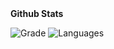 
  <summary><b>Github Stats</b></summary>

![Grade](https://github-readme-stats.vercel.app/api?username=idiliev18&show_icons=true&theme=grey&count_private=true)
![Languages](https://github-readme-stats.vercel.app/api/top-langs/?username=idiliev18&show_icons=true&hide_border=true&layout=compact&count_private=true&count_fork=true)
</details>


<!--
**IDIliev18/IDIliev18** is a ✨ _special_ ✨ repository because its `README.md` (this file) appears on your GitHub profile.

Here are some ideas to get you started:

- 🔭 I’m currently working on ...
- 🌱 I’m currently learning ...
- 👯 I’m looking to collaborate on ...
- 🤔 I’m looking for help with ...
- 💬 Ask me about ...
- 📫 How to reach me: ...
- 😄 Pronouns: ...
- ⚡ Fun fact: ...
-->
